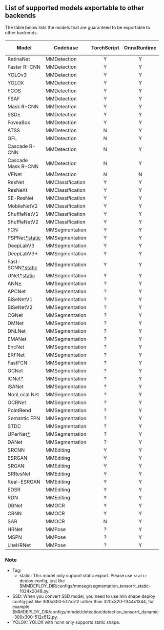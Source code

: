 ## List of supported models exportable to other backends

The table below lists the models that are guaranteed to be exportable to other backends.

| Model                     | Codebase         | TorchScript | OnnxRuntime | TensorRT | NCNN | PPLNN | OpenVINO | Model config                                                                                   |
|---------------------------|------------------|:-----------:|:-----------:|:--------:|:----:|:-----:|:--------:|------------------------------------------------------------------------------------------------|
| RetinaNet                 | MMDetection      |      Y      |      Y      |    Y     |  Y   |   Y   |    Y     | [config](https://github.com/open-mmlab/mmdetection/tree/master/configs/retinanet)              |
| Faster R-CNN              | MMDetection      |      Y      |      Y      |    Y     |  Y   |   Y   |    Y     | [config](https://github.com/open-mmlab/mmdetection/tree/master/configs/faster_rcnn)            |
| YOLOv3                    | MMDetection      |      Y      |      Y      |    Y     |  Y   |   N   |    Y     | [config](https://github.com/open-mmlab/mmdetection/tree/master/configs/yolo)                   |
| YOLOX                     | MMDetection      |      Y      |      Y      |    Y     |  Y   |   N   |    Y     | [config](https://github.com/open-mmlab/mmdetection/tree/master/configs/yolox)                  |
| FCOS                      | MMDetection      |      Y      |      Y      |    Y     |  Y   |   N   |    Y     | [config](https://github.com/open-mmlab/mmdetection/tree/master/configs/fcos)                   |
| FSAF                      | MMDetection      |      Y      |      Y      |    Y     |  Y   |   Y   |    Y     | [config](https://github.com/open-mmlab/mmdetection/tree/master/configs/fsaf)                   |
| Mask R-CNN                | MMDetection      |      Y      |      Y      |    Y     |  N   |   N   |    Y     | [config](https://github.com/open-mmlab/mmdetection/tree/master/configs/mask_rcnn)              |
| SSD[*](#note)             | MMDetection      |      Y      |      Y      |    Y     |  Y   |   N   |    Y     | [config](https://github.com/open-mmlab/mmdetection/tree/master/configs/ssd)                    |
| FoveaBox                  | MMDetection      |      Y      |      Y      |    N     |  N   |   N   |    Y     | [config](https://github.com/open-mmlab/mmdetection/tree/master/configs/foveabox)               |
| ATSS                      | MMDetection      |      N      |      Y      |    Y     |  N   |   N   |    Y     | [config](https://github.com/open-mmlab/mmdetection/tree/master/configs/atss)                   |
| GFL                       | MMDetection      |      N      |      Y      |    Y     |  N   |   ?   |    Y     | [config](https://github.com/open-mmlab/mmdetection/tree/master/configs/gfl)                    |
| Cascade R-CNN             | MMDetection      |      N      |      Y      |    Y     |  N   |   Y   |    Y     | [config](https://github.com/open-mmlab/mmdetection/tree/master/configs/cascade_rcnn)           |
| Cascade Mask R-CNN        | MMDetection      |      N      |      Y      |    N     |  N   |   N   |    Y     | [config](https://github.com/open-mmlab/mmdetection/tree/master/configs/cascade_rcnn)           |
| VFNet                     | MMDetection      |      N      |      N      |    N     |  N   |   N   |    Y     | [config](https://github.com/open-mmlab/mmdetection/tree/master/configs/vfnet)                  |
| ResNet                    | MMClassification |      Y      |      Y      |    Y     |  Y   |   Y   |    Y     | [config](https://github.com/open-mmlab/mmclassification/tree/master/configs/resnet)            |
| ResNeXt                   | MMClassification |      Y      |      Y      |    Y     |  Y   |   Y   |    Y     | [config](https://github.com/open-mmlab/mmclassification/tree/master/configs/resnext)           |
| SE-ResNet                 | MMClassification |      Y      |      Y      |    Y     |  Y   |   Y   |    Y     | [config](https://github.com/open-mmlab/mmclassification/tree/master/configs/seresnet)          |
| MobileNetV2               | MMClassification |      Y      |      Y      |    Y     |  Y   |   Y   |    Y     | [config](https://github.com/open-mmlab/mmclassification/tree/master/configs/mobilenet_v2)      |
| ShuffleNetV1              | MMClassification |      Y      |      Y      |    Y     |  Y   |   Y   |    Y     | [config](https://github.com/open-mmlab/mmclassification/tree/master/configs/shufflenet_v1)     |
| ShuffleNetV2              | MMClassification |      Y      |      Y      |    Y     |  Y   |   Y   |    Y     | [config](https://github.com/open-mmlab/mmclassification/tree/master/configs/shufflenet_v2)     |
| FCN                       | MMSegmentation   |      Y      |      Y      |    Y     |  Y   |   Y   |    Y     | [config](https://github.com/open-mmlab/mmsegmentation/tree/master/configs/fcn)                 |
| PSPNet[*static](#note)    | MMSegmentation   |      Y      |      Y      |    Y     |  Y   |   Y   |    Y     | [config](https://github.com/open-mmlab/mmsegmentation/tree/master/configs/pspnet)              |
| DeepLabV3                 | MMSegmentation   |      Y      |      Y      |    Y     |  Y   |   Y   |    Y     | [config](https://github.com/open-mmlab/mmsegmentation/tree/master/configs/deeplabv3)           |
| DeepLabV3+                | MMSegmentation   |      Y      |      Y      |    Y     |  Y   |   Y   |    Y     | [config](https://github.com/open-mmlab/mmsegmentation/tree/master/configs/deeplabv3plus)       |
| Fast-SCNN[*static](#note) | MMSegmentation   |      Y      |      Y      |    Y     |  N   |   Y   |    Y     | [config](https://github.com/open-mmlab/mmsegmentation/tree/master/configs/fastscnn)            |
| UNet[*static](#note)      | MMSegmentation   |      Y      |      Y      |    Y     |  Y   |   Y   |    Y     | [config](https://github.com/open-mmlab/mmsegmentation/tree/master/configs/unet)                |
| ANN[*](#note)             | MMSegmentation   |      ?      |      Y      |    Y     |  N   |   N   |    N     | [config](https://github.com/open-mmlab/mmsegmentation/tree/master/configs/ann)                 |
| APCNet                    | MMSegmentation   |      ?      |      Y      |    Y     |  Y   |   N   |    N     | [config](https://github.com/open-mmlab/mmsegmentation/tree/master/configs/apcnet)              |
| BiSeNetV1                 | MMSegmentation   |      ?      |      Y      |    Y     |  Y   |   N   |    Y     | [config](https://github.com/open-mmlab/mmsegmentation/tree/master/configs/bisenetv1)           |
| BiSeNetV2                 | MMSegmentation   |      ?      |      Y      |    Y     |  Y   |   N   |    Y     | [config](https://github.com/open-mmlab/mmsegmentation/tree/master/configs/bisenetv2)           |
| CGNet                     | MMSegmentation   |      ?      |      Y      |    Y     |  Y   |   N   |    Y     | [config](https://github.com/open-mmlab/mmsegmentation/tree/master/configs/cgnet)               |
| DMNet                     | MMSegmentation   |      ?      |      Y      |    N     |  N   |   N   |    N     | [config](https://github.com/open-mmlab/mmsegmentation/tree/master/configs/dmnet)               |
| DNLNet                    | MMSegmentation   |      ?      |      Y      |    Y     |  Y   |   N   |    Y     | [config](https://github.com/open-mmlab/mmsegmentation/tree/master/configs/dnlnet)              |
| EMANet                    | MMSegmentation   |      ?      |      Y      |    Y     |  N   |   N   |    Y     | [config](https://github.com/open-mmlab/mmsegmentation/tree/master/configs/emanet)              |
| EncNet                    | MMSegmentation   |      ?      |      Y      |    Y     |  N   |   N   |    Y     | [config](https://github.com/open-mmlab/mmsegmentation/tree/master/configs/encnet)              |
| ERFNet                    | MMSegmentation   |      ?      |      Y      |    Y     |  Y   |   N   |    Y     | [config](https://github.com/open-mmlab/mmsegmentation/tree/master/configs/erfnet)              |
| FastFCN                   | MMSegmentation   |      ?      |      Y      |    Y     |  Y   |   N   |    Y     | [config](https://github.com/open-mmlab/mmsegmentation/tree/master/configs/fastfcn)             |
| GCNet                     | MMSegmentation   |      ?      |      Y      |    Y     |  N   |   N   |    N     | [config](https://github.com/open-mmlab/mmsegmentation/tree/master/configs/gcnet)               |
| ICNet[*](#note)           | MMSegmentation   |      ?      |      Y      |    Y     |  N   |   N   |    Y     | [config](https://github.com/open-mmlab/mmsegmentation/tree/master/configs/icnet)               |
| ISANet                    | MMSegmentation   |      ?      |      Y      |    Y     |  N   |   N   |    Y     | [config](https://github.com/open-mmlab/mmsegmentation/tree/master/configs/isanet)              |
| NonLocal Net              | MMSegmentation   |      ?      |      Y      |    Y     |  Y   |   N   |    Y     | [config](https://github.com/open-mmlab/mmsegmentation/tree/master/configs/nonlocal_net)        |
| OCRNet                    | MMSegmentation   |      ?      |      Y      |    Y     |  Y   |   N   |    Y     | [config](https://github.com/open-mmlab/mmsegmentation/tree/master/configs/ocrnet)              |
| PointRend                 | MMSegmentation   |      ?      |      Y      |    Y     |  N   |   N   |    Y     | [config](https://github.com/open-mmlab/mmsegmentation/tree/master/configs/point_rend)          |
| Semantic FPN              | MMSegmentation   |      ?      |      Y      |    Y     |  Y   |   N   |    Y     | [config](https://github.com/open-mmlab/mmsegmentation/tree/master/configs/sem_fpn)             |
| STDC                      | MMSegmentation   |      ?      |      Y      |    Y     |  Y   |   N   |    Y     | [config](https://github.com/open-mmlab/mmsegmentation/tree/master/configs/stdc)                |
| UPerNet[*](#note)         | MMSegmentation   |      ?      |      Y      |    Y     |  N   |   N   |    N     | [config](https://github.com/open-mmlab/mmsegmentation/tree/master/configs/upernet)             |
| DANet                     | MMSegmentation   |      ?      |      Y      |    Y     |  N   |   N   |    N     | [config](https://github.com/open-mmlab/mmsegmentation/tree/master/configs/danet)               |
| SRCNN                     | MMEditing        |      Y      |      Y      |    Y     |  Y   |   Y   |    Y     | [config](https://github.com/open-mmlab/mmediting/tree/master/configs/restorers/srcnn)          |
| ESRGAN                    | MMEditing        |      Y      |      Y      |    Y     |  Y   |   Y   |    Y     | [config](https://github.com/open-mmlab/mmediting/tree/master/configs/restorers/esrgan)         |
| SRGAN                     | MMEditing        |      Y      |      Y      |    Y     |  Y   |   Y   |    Y     | [config](https://github.com/open-mmlab/mmediting/tree/master/configs/restorers/srresnet_srgan) |
| SRResNet                  | MMEditing        |      Y      |      Y      |    Y     |  Y   |   Y   |    Y     | [config](https://github.com/open-mmlab/mmediting/tree/master/configs/restorers/srresnet_srgan) |
| Real-ESRGAN               | MMEditing        |      Y      |      Y      |    Y     |  Y   |   Y   |    Y     | [config](https://github.com/open-mmlab/mmediting/tree/master/configs/restorers/real_esrgan)    |
| EDSR                      | MMEditing        |      Y      |      Y      |    Y     |  Y   |   N   |    Y     | [config](https://github.com/open-mmlab/mmediting/tree/master/configs/restorers/edsr)           |
| RDN                       | MMEditing        |      Y      |      Y      |    Y     |  Y   |   Y   |    Y     | [config](https://github.com/open-mmlab/mmediting/tree/master/configs/restorers/rdn)            |
| DBNet                     | MMOCR            |      Y      |      Y      |    Y     |  Y   |   Y   |    Y     | [config](https://github.com/open-mmlab/mmocr/tree/main/configs/textdet/dbnet)                  |
| CRNN                      | MMOCR            |      Y      |      Y      |    Y     |  Y   |   Y   |    N     | [config](https://github.com/open-mmlab/mmocr/tree/main/configs/textrecog/crnn)                 |
| SAR                       | MMOCR            |      N      |      Y      |    N     |  N   |   N   |    N     | [config](https://github.com/open-mmlab/mmocr/tree/main/configs/textrecog/sar)                  |
| HRNet                     | MMPose           |      ?      |      Y      |    Y     |  Y   |   N   |    Y     |    [config](https://mmpose.readthedocs.io/en/latest/papers/backbones.html#hrnet-cvpr-2019)     |
| MSPN                      | MMPose           |      ?      |      Y      |    Y     |  Y   |   N   |    Y     |    [config](https://mmpose.readthedocs.io/en/latest/papers/backbones.html#mspn-arxiv-2019)     |
| LiteHRNet                 | MMPose           |      ?      |      Y      |    Y     |  N   |   N   |    Y     |  [config](https://mmpose.readthedocs.io/en/latest/papers/backbones.html#litehrnet-cvpr-2021)   |

### Note

- Tag:
  - static: This model only support static export. Please use `static` deploy config, just like $MMDEPLOY_DIR/configs/mmseg/segmentation_tensorrt_static-1024x2048.py.
- SSD: When you convert SSD model, you need to use min shape deploy config just like 300x300-512x512 rather than 320x320-1344x1344, for example $MMDEPLOY_DIR/configs/mmdet/detection/detection_tensorrt_dynamic-300x300-512x512.py.
- YOLOX: YOLOX with ncnn only supports static shape.
